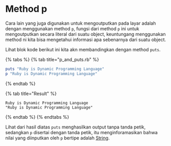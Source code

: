 # Method p

Cara lain yang juga digunakan untuk mengoutputkan pada layar adalah dengan menggunakan method `p`, fungsi dari method `p` ini untuk mengoutputkan secara literal dari suatu object, keuntungang menggunakan method ni kita bisa mengetahui informasi apa sebenarnya dari suatu object. 

Lihat blok kode berikut ini kita akn membandingkan dengan method `puts`. 

{% tabs %}
{% tab title="p\_and\_puts.rb" %}
```ruby
puts "Ruby is Dynamic Programming Language"
p "Ruby is Dynamic Programming Language"
```
{% endtab %}

{% tab title="Result" %}
```
Ruby is Dynamic Programming Language
"Ruby is Dynamic Programming Language"
```
{% endtab %}
{% endtabs %}

Lihat dari hasil diatas `puts` menghasilkan output tanpa tanda petik, sedangkan `p` disertai dengan tanda petik, itu menginforamasikan bahwa nilai yang diinputkan oleh `p` bertipe adalah [String](../strings.md).

